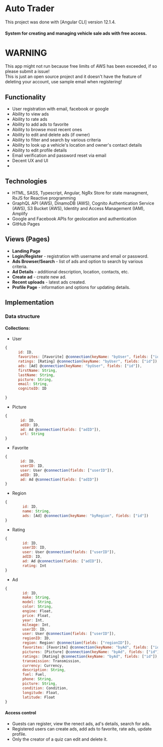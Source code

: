 # Auto Trader

This project was done with [Angular CLI] version 12.1.4.

#### System for creating and managing vehicle sale ads with free access.

# WARNING 

This app might not run because free limits of AWS has been exceeded, if so please submit a issue! <br>
This is just an open source project and it doesn't have the feature of deleting your account, use sample email when registering!

## Functionality

-   User registration with email, facebook or google
-   Ability to view ads
-   Ability to rate ads
-   Ability to add ads to favorite
-   Ability to browse most recent ones
-   Ability to edit and delete ads (if owner)
-   Ability to filter and search by various criteria
-   Ability to look up a vehicle's location and owner's contact details
-   Ability to edit profile details
-   Email verification and password reset via email
-   Decent UX and UI
-   

## Technologies

-   HTML, SASS, Typescript, Angular, NgRx Store for state managment, RxJS for Reactive programming
-   GraphQL API (AWS), DinamoDB (AWS), Cognito Authentication Service (AWS), S3 Bucket (AWS), Identity and Access Management (IAM), Amplify 
-   Google and Facebook APIs for geolocation and authentication
-   GitHub Pages

## Views (Pages)

-   **Landing Page**
-   **Login/Register** - registration with username and email or password.
-   **Ads Browser/Search** - list of ads and option to search by various criteria.
-   **Ad Details** - additional description, location, contacts, etc.
-   **Create ad** - create new ad.
-   **Recent uploads** - latest ads created.
-   **Profile Page** - information and options for updating details.

## Implementation

### Data structure

#### Collections:

-   User

```javascript
{
      id: ID,
      favorites: [Favorite] @connection(keyName: "byUser", fields: ["id"]),
      ratings: [Rating] @connection(keyName: "byUser", fields: ["id"]),
      ads: [Ad] @connection(keyName: "byUser", fields: ["id"]),
      firstName: String,
      lastName: String,
      picture: String,
      email: String,
      cognitoID: ID
    
}
```

-   Picture

```javascript
{
       id: ID,
       adID: ID,
       ad: Ad @connection(fields: ["adID"]),
       url: String
}
```

-   Favorite

```javascript
{
       id: ID,
       userID: ID,
       user: User @connection(fields: ["userID"]),
       adID: ID,
       ad: Ad @connection(fields: ["adID"])
}
```

-   Region

```javascript
{
        id: ID,
        name: String,
        ads: [Ad] @connection(keyName: "byRegion", fields: ["id"])
}
```

-   Rating

```javascript
{
        id: ID,
        userID: ID,
        user: User @connection(fields: ["userID"]),
        adID: ID,
        ad: Ad @connection(fields: ["adID"]),
        rating: Int
}
```

-   Ad

```javascript
{
        id: ID,
        make: String,
        model: String,
        color: String,
        engine: Float,
        price: Float,
        year: Int,
        mileage: Int,
        userID: ID,
        user: User @connection(fields: ["userID"]),
        regionID: ID,
        region: Region! @connection(fields: ["regionID"]),
        favorites: [Favorite] @connection(keyName: "byAd", fields: ["id"]),
        pictures: [Picture] @connection(keyName: "byAd", fields: ["id"]),
        ratings: [Rating] @connection(keyName: "byAd", fields: ["id"]),
        transmission: Transmission,
        currency: Currency,
        description: String,
        fuel: Fuel,
        phone: String,
        picture: String,
        condition: Condition,
        longitude: Float,
        latitude: Float
}
```

#### Access control

-   Guests can register, view the renect ads, ad's details, search for ads.
-   Registered users can create ads, add ads to favorite, rate ads, update profile.
-   Only the creator of a quiz can edit and delete it.

